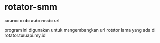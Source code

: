 # rotator-smm
source code auto rotate url

program ini digunakan untuk mengembangkan url rotator lama yang ada di rotator.turuapi.my.id